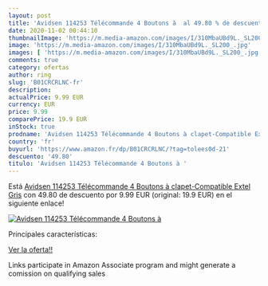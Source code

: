 ```yaml
---
layout: post
title: 'Avidsen 114253 Télécommande 4 Boutons à  al 49.80 % de descuento'
date: 2020-11-02 00:44:10
thumbnailImage: 'https://m.media-amazon.com/images/I/310MbaUBd9L._SL200_.jpg'
image: 'https://m.media-amazon.com/images/I/310MbaUBd9L._SL200_.jpg'
images: [ 'https://m.media-amazon.com/images/I/310MbaUBd9L._SL200_.jpg' ]
comments: true
category: ofertas
author: ring
slug: 'B01CRCRLNC-fr'
description:
actualPrice: 9.99 EUR
currency: EUR
price: 9.99
comparePrice: 19.9 EUR
inStock: true
prodname: 'Avidsen 114253 Télécommande 4 Boutons à clapet-Compatible Extel  Gris'
country: 'fr'
buyurl: 'https://www.amazon.fr/dp/B01CRCRLNC/?tag=tolees0d-21'
descuento: '49.80'
titulo: 'Avidsen 114253 Télécommande 4 Boutons à '
---
```


Está [Avidsen 114253 Télécommande 4 Boutons à clapet-Compatible Extel  Gris](https://www.amazon.fr/dp/B01CRCRLNC/?tag=tolees0d-21) con 49.80 de descuento por 9.99 EUR (original: 19.9 EUR) en el siguiente enlace!

[![Avidsen 114253 Télécommande 4 Boutons à ](https://m.media-amazon.com/images/I/310MbaUBd9L._SL200_.jpg)](https://www.amazon.fr/dp/B01CRCRLNC/?tag=tolees0d-21)

Principales características:


[Ver la oferta!!](https://www.amazon.fr/dp/B01CRCRLNC/?tag=tolees0d-21)

Links participate in Amazon Associate program and might generate a comission on qualifying sales


